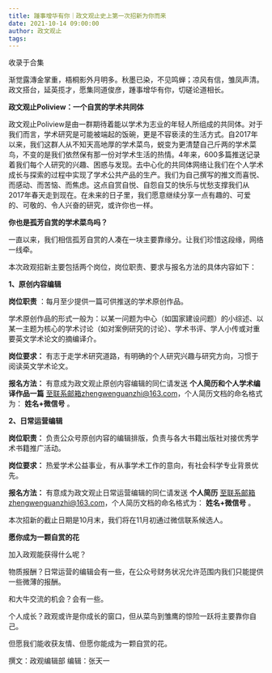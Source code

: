 ```yaml
---
title: 踵事增华有你｜政文观止史上第一次招新为你而来
date: 2021-10-14 09:00:00
author: 政文观止
tags: 
---
```



收录于合集

渐觉露漙金掌重，梧桐影外月明多。秋墨已染，不见鸣蝉；凉风有信，雏凤声清。政文搭台，延英揽才，愿集同道俊彦，踵事增华有你，切磋论道相长。  

  

  

 **政文观止Poliview：一个自赏的学术共同体**

政文观止Poliview是由一群期待着能以学术为志业的年轻人所组成的共同体。对于我们而言，学术研究是可能被端起的饭碗，更是不容亵渎的生活方式。自2017年以来，我们这群人从不知天高地厚的学术菜鸟，蜕变为更清楚自己斤两的学术菜鸟，不变的是我们依然保有那一份对学术生活的热情。4年来，600多篇推送记录着我们每个人研究的兴趣、困惑与发现。去中心化的共同体网络让我们在个人学术成长与探索的过程中实现了学术公共产品的生产。我们为自己撰写的推文而喜悦、而感动、而苦恼、而焦虑。这点自赏自悦、自怨自艾的快乐与忧愁支撑我们从2017年春天走到现在。在未来的日子里，我们愿意继续分享一点有趣的、可爱的、可敬的、令人兴奋的研究，或许你也一样。

  

  

 **你也是孤芳自赏的学术菜鸟吗？**

  

一直以来，我们相信孤芳自赏的人凑在一块主要靠缘分。让我们珍惜这段缘，网络一线牵。

  

本次政观招新主要包括两个岗位，岗位职责、要求与报名方法的具体内容如下：

  

 **1、原创内容编辑**

 **岗位职责** ：每月至少提供一篇可供推送的学术原创作品。

学术原创作品的形式一般为：以某一问题为中心（如国家建设问题）的小综述、以某一主题为核心的学术讨论（如对案例研究的讨论）、学术书评、学人小传或对重要英文学术论文的摘编译介。

 **岗位要求：** 有志于走学术研究道路，有明确的个人研究兴趣与研究方向，习惯于阅读英文学术论文。

 **报名方法：** 有意成为政文观止原创内容编辑的同仁请发送 **个人简历和个人学术编译作品一篇**
至联系邮箱zhengwenguanzhi@163.com，个人简历文档的命名格式为： **姓名+微信号** 。

  

 **2、日常运营编辑**

 **岗位职责：** 负责公众号原创内容的编辑排版，负责与各大书籍出版社对接优秀学术书籍推广活动。

 **岗位要求：** 热爱学术公益事业，有从事学术工作的意向，有社会科学专业背景优先。

 **报名方法：** 有意成为政文观止日常运营编辑的同仁请发送 **个人简历**
至联系邮箱zhengwenguanzhi@163.com，个人简历文档的命名格式为： **姓名+微信号** 。

  

本次招新的截止日期是10月末，我们将在11月初通过微信联系候选人。

  

  

 **愿你成为一颗自赏的花**

  

加入政观能获得什么呢？

  

物质报酬？日常运营的编辑会有一些，在公众号财务状况允许范围内我们只能提供一些微薄的报酬。

  

和大牛交流的机会？会有一些。

  

个人成长？政观或许是你成长的窗口，但从菜鸟到雏鹰的惊险一跃将主要靠你自己。

  

但愿我们能收获友情、但愿你能成为一颗自赏的花。

  

撰文：政观编辑部 编辑：张天一

  

